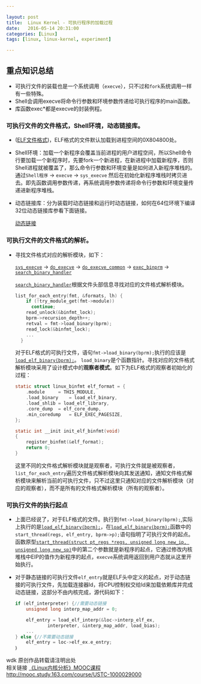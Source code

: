 ```yaml
---

layout: post
title:  Linux Kernel - 可执行程序的加载过程
date:   2016-05-14 20:31:00
categories: [Linux]
tags: [linux, linux-kernel, experiment]

---
```


## 重点知识总结
- 可执行文件的装载也是一个系统调用（`execve`），只不过和`fork`系统调用一样有一些特殊。
- Shell会调用execve将命令行参数和环境参数传递给可执行程序的main函数。
- 库函数exec*都是execve的封装例程。

### 可执行文件的文件格式，Shell环境，动态链接库。
- ([ELF文件格式][1])，ELF格式的文件默认加载到进程空间的0X804800处。
- Shell环境：加载一个新程序会覆盖当前进程的用户进程空间，所以Shell命令行要加载一个新程序时，先要fork一个新进程，在新进程中加载新程序，否则Shell进程就被覆盖了，那么命令行参数和环境变量是如何进入新程序堆栈的。通过`Shell程序` -> `execve` -> `sys_execve` 然后在初始化新程序堆栈时拷贝进去。即先函数调用参数传递，再系统调用参数传递将命令行参数和环境变量传递进新程序堆栈。
- 动态链接库：分为装载时动态链接和运行时动态链接，如何在64位环境下编译32位动态链接库参看下面链接。

    [动态链接][2]

### 可执行文件的文件格式的解析。
- 寻找文件格式对应的解析模块，如下：

    [`sys_execve`][3] -> [`do_execve`][4] -> [`do_execve_common`][5] -> [`exec_binprm`][6] -> [`search_binary_handler`][7]

    [`search_binary_handler`][7]根据文件头部信息寻找对应的文件格式解析模块。

    ``` C
    list_for_each_entry(fmt, &formats, lh) {
        if (!try_module_get(fmt->module))
          continue;
        read_unlock(&binfmt_lock);
        bprm->recursion_depth++;
        retval = fmt->load_binary(bprm);
        read_lock(&binfmt_lock);
        ...
      }
    ```

    对于ELF格式的可执行文件，语句`fmt->load_binary(bprm);`执行的应该是[`load_elf_binary(bprm);`][8]。
    `load_binary`是个函数指针。寻找对应的文件格式解析模块采用了设计模式中的**观察者模式**。如下为ELF格式的观察者初始化的过程：

    ``` C
    static struct linux_binfmt elf_format = {
        .module     = THIS_MODULE,
        .load_binary    = load_elf_binary,
        .load_shlib = load_elf_library,
        .core_dump  = elf_core_dump,
        .min_coredump   = ELF_EXEC_PAGESIZE,
    };
    ```
    ``` C
    static int __init init_elf_binfmt(void)
    {
        register_binfmt(&elf_format);
        return 0;
    }
    ```

    这里不同的文件格式解析模块就是观察者，可执行文件就是被观察者，`list_for_each_entry`遍历文件格式解析模块向其发送通知，通知文件格式解析模块来解析当前的可执行文件，只不过这里只通知对应的文件解析模块（对应的观察者），而不是所有的文件格式解析模块（所有的观察者）。

### 可执行文件的执行起点

- 上面已经说了，对于ELF格式的文件。执行到`fmt->load_binary(bprm);`,实际上执行的是[`load_elf_binary(bprm);`][8]，在[`load_elf_binary(bprm);`][8]函数中的`start_thread(regs, elf_entry, bprm->p);`语句指明了可执行文件的起点。函数原型[`start_thread(struct pt_regs *regs, unsigned long new_ip, unsigned long new_sp)`][9]中的第二个参数就是新程序的起点，它通过修改内核堆栈中EIP的值作为新程序的起点，`execve`系统调用返回到用户态就从这里开始执行。

- 对于静态链接的可执行文件`elf_entry`就是ELF头中定义的起点，对于动态链接的可执行文件，先加载连接器ld，将CPU控制权交给ld来加载依赖库并完成动态链接，这部分不由内核完成，源代码如下：

    ``` C
    if (elf_interpreter) {//需要动态链接
        unsigned long interp_map_addr = 0;

        elf_entry = load_elf_interp(&loc->interp_elf_ex,
                interpreter, &interp_map_addr, load_bias);
        ...
    } else {//不需要动态链接
        elf_entry = loc->elf_ex.e_entry;
    ｝
    ```

wdk 原创作品转载请注明出处  
相关链接 [《Linux内核分析》MOOC课程http://mooc.study.163.com/course/USTC-1000029000][10]

[1]: http://www.xfocus.net/articles/200105/174.html
[2]: /mark/gramar/2016/05/13/c-dynamical-loading.html
[3]: http://codelab.shiyanlou.com/xref/linux-3.18.6/fs/exec.c#1604
[4]: http://codelab.shiyanlou.com/xref/linux-3.18.6/fs/exec.c#do_execve
[5]: http://codelab.shiyanlou.com/xref/linux-3.18.6/fs/exec.c#do_execve_common
[6]: http://codelab.shiyanlou.com/xref/linux-3.18.6/fs/exec.c#exec_binprm
[7]: http://codelab.shiyanlou.com/xref/linux-3.18.6/fs/exec.c#search_binary_handler
[8]: http://codelab.shiyanlou.com/xref/linux-3.18.6/fs/binfmt_elf.c#load_elf_binary
[9]: http://codelab.shiyanlou.com/xref/linux-3.18.6/arch/x86/kernel/process_32.c#start_thread
[10]: http://mooc.study.163.com/course/USTC-1000029000
